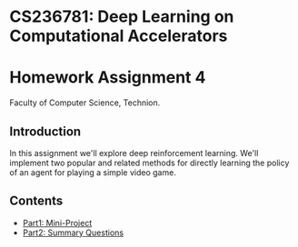 # CS236781: Deep Learning on Computational Accelerators
# Homework Assignment 4

Faculty of Computer Science, Technion.

## Introduction

In this assignment we'll explore deep reinforcement learning.
We'll implement two popular and related methods for directly learning the policy of an
agent for playing a simple video game.

## Contents

- [Part1: Mini-Project](#part1)
- [Part2: Summary Questions](#part2)